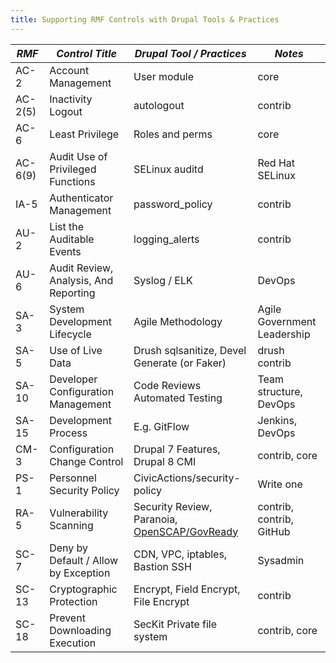 ```yaml
---
title: Supporting RMF Controls with Drupal Tools & Practices
---
```


| _RMF_   | _Control Title_                       | _Drupal Tool / Practices_                                                                | _Notes_                     |
| ------- | ------------------------------------- | ---------------------------------------------------------------------------------------- | --------------------------- |
| AC-2    | Account Management                    | User module                                                                              | core                        |
| AC-2(5) | Inactivity Logout                     | autologout                                                                               | contrib                     |
| AC-6    | Least Privilege                       | Roles and perms                                                                          | core                        |
| AC-6(9) | Audit Use of Privileged Functions     | SELinux auditd                                                                           | Red Hat SELinux             |
| IA-5    | Authenticator Management              | password_policy                                                                          | contrib                     |
| AU-2    | List the Auditable Events             | logging_alerts                                                                           | contrib                     |
| AU-6    | Audit Review, Analysis, And Reporting | Syslog / ELK                                                                             | DevOps                      |
| SA-3    | System Development Lifecycle          | Agile Methodology                                                                        | Agile Government Leadership |
| SA-5    | Use of Live Data                      | Drush sqlsanitize, Devel Generate (or Faker)                                             | drush contrib               |
| SA-10   | Developer Configuration Management    | Code Reviews Automated Testing                                                           | Team structure, DevOps      |
| SA-15   | Development Process                   | E.g. GitFlow                                                                             | Jenkins, DevOps             |
| CM-3    | Configuration Change Control          | Drupal 7 Features, Drupal 8 CMI                                                          | contrib, core               |
| PS-1    | Personnel Security Policy             | CivicActions/security-policy                                                             | Write one                   |
| RA-5    | Vulnerability Scanning                | Security Review, Paranoia, [OpenSCAP/GovReady](https://galaxy.ansible.com/CivicActions/) | contrib, contrib, GitHub    |
| SC-7    | Deny by Default / Allow by Exception  | CDN, VPC, iptables, Bastion SSH                                                          | Sysadmin                    |
| SC-13   | Cryptographic Protection              | Encrypt, Field Encrypt, File Encrypt                                                     | contrib                     |
| SC-18   | Prevent Downloading Execution         | SecKit Private file system                                                               | contrib, core               |
